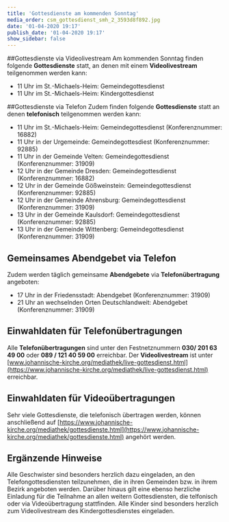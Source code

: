 ```yaml
---
title: 'Gottesdienste am kommenden Sonntag'
media_order: csm_gottesdienst_smh_2_3593d8f892.jpg
date: '01-04-2020 19:17'
publish_date: '01-04-2020 19:17'
show_sidebar: false
---
```


##Gottesdienste via Videolivestream
Am kommenden Sonntag finden folgende **Gottesdienste** statt, an denen mit einem **Videolivestream** teilgenommen werden kann:
* 11 Uhr im St.-Michaels-Heim: Gemeindegottesdienst
* 11 Uhr im St.-Michaels-Heim: Kindergottesdienst

##Gottesdienste via Telefon
Zudem finden folgende **Gottesdienste** statt an denen **telefonisch** teilgenommen werden kann:
* 11 Uhr im St.-Michaels-Heim: Gemeindegottesdienst (Konferenznummer: 16882)
* 11 Uhr in der Urgemeinde: Gemeindegottesdiest (Konferenznummer: 92885)
* 11 Uhr in der Gemeinde Velten: Gemeindegottesdienst (Konferenznummer: 31909)
* 12 Uhr in der Gemeinde Dresden: Gemeindegottesdienst (Konferenznummer: 16882)
* 12 Uhr in der Gemeinde Gößweinstein: Gemeindegottesdienst (Konferenznummer: 92885)
* 12 Uhr in der Gemeinde Ahrensburg: Gemeindegottesdienst (Konferenznummer: 31909)
* 13 Uhr in der Gemeinde Kaulsdorf: Gemeindegottesdienst (Konferenznummer: 92885)
* 13 Uhr in der Gemeinde Wittenberg: Gemeindegottesdienst (Konferenznummer: 31909)

## Gemeinsames Abendgebet via Telefon
Zudem werden täglich gemeinsame **Abendgebete** via **Telefonübertragung** angeboten:
* 17 Uhr in der Friedensstadt: Abendgebet (Konferenznummer: 31909)
* 21 Uhr an wechselnden Orten Deutschlandweit: Abendgebet (Konferenznummer: 31909)

## Einwahldaten für Telefonübertragungen
Alle **Telefonübertragungen** sind unter den Festnetznummern **030/ 201 63 49 00** oder **089 / 121 40 59 00** erreichbar.
Der **Videolivestream** ist unter [www.johannische-kirche.org/mediathek/live-gottesdienst.html](https://www.johannische-kirche.org/mediathek/live-gottesdienst.html) erreichbar.

## Einwahldaten für Videoübertragungen
Sehr viele Gottesdienste, die telefonisch übertragen werden, können anschließend auf [https://www.johannische-kirche.org/mediathek/gottesdienste.html](https://www.johannische-kirche.org/mediathek/gottesdienste.html) angehört werden.

## Ergänzende Hinweise 
Alle Geschwister sind besonders herzlich dazu eingeladen, an den Telefongottesdiensten teilzunehmen, die in ihren Gemeinden bzw. in ihrem Bezirk angeboten werden. Darüber hinaus gilt eine ebenso herzliche Einladung für die Teilnahme an allen weitern Gottesdiensten, die telfonisch oder via Videoübertragung stattfinden. Alle Kinder sind besonders herzlich zum Videolivestream des Kindergottesdienstes eingeladen.
